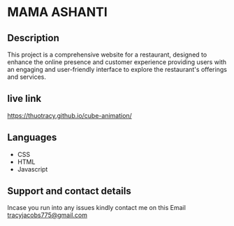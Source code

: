 # MAMA ASHANTI

## Description

This project is a comprehensive website for a restaurant, designed to enhance the online presence and customer experience providing users with an engaging and user-friendly interface to explore the restaurant's offerings and services.

## live link
https://thuotracy.github.io/cube-animation/

##  Languages 
* CSS
* HTML 
* Javascript

## Support and contact details

Incase you run into any issues kindly contact me on this Email tracyjacobs775@gmail.com